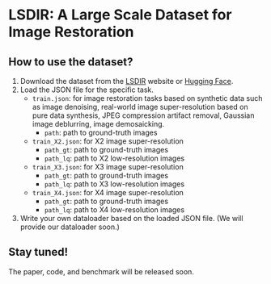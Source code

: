 # LSDIR: A Large Scale Dataset for Image Restoration

## How to use the dataset?
1. Download the dataset from the [LSDIR](https://ofsoundof.github.io/lsdir-data/) website or [Hugging Face](https://huggingface.co/ofsoundof/LSDIR).
2. Load the JSON file for the specific task.
   - `train.json`: for image restoration tasks based on synthetic data such as image denoising, real-world image super-resolution based on pure data synthesis, 
     JPEG compression artifact removal, Gaussian image deblurring, image demosaicking.
     - `path`: path to ground-truth images
   - `train_X2.json`: for X2 image super-resolution
     - `path_gt`: path to ground-truth images
     - `path_lq`: path to X2 low-resolution images
   - `train_X3.json`: for X3 image super-resolution
     - `path_gt`: path to ground-truth images
     - `path_lq`: path to X3 low-resolution images
   - `train_X4.json`: for X4 image super-resolution
     - `path_gt`: path to ground-truth images
     - `path_lq`: path to X4 low-resolution images
3. Write your own dataloader based on the loaded JSON file. (We will provide our dataloader soon.)

## Stay tuned!
The paper, code, and benchmark will be released soon.
